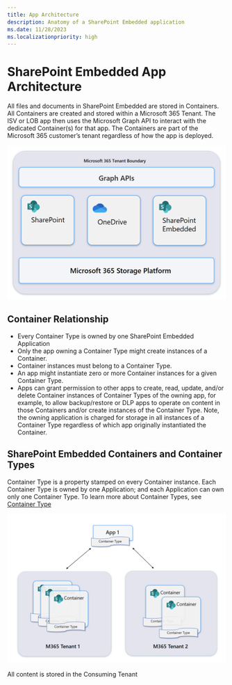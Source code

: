 ```yaml
---
title: App Architecture
description: Anatomy of a SharePoint Embedded application
ms.date: 11/28/2023
ms.localizationpriority: high
---
```


# SharePoint Embedded App Architecture

All files and documents in SharePoint Embedded are stored in Containers. All Containers are created and stored within a Microsoft 365 Tenant. The ISV or LOB app then uses the Microsoft Graph API to interact with the dedicated Container(s) for that app. The Containers are part of the Microsoft 365 customer’s tenant regardless of how the app is deployed.

![SharePoint Embedded Capabilities](../../images/apparc-2.png)

## Container Relationship

- Every Container Type is owned by one SharePoint Embedded Application
- Only the app owning a Container Type might create instances of a Container.
- Container instances must belong to a Container Type.
- An app might instantiate zero or more Container instances for a given Container Type.
- Apps can grant permission to other apps to create, read, update, and/or delete Container instances of Container Types of the owning app, for example, to allow backup/restore or DLP apps to operate on content in those Containers and/or create instances of the Container Type. Note, the owning application is charged for storage in all instances of a Container Type regardless of which app originally instantiated the Container.

## SharePoint Embedded Containers and Container Types

Container Type is a property stamped on every Container instance. Each Container Type is owned by one Application; and each Application can own only one Container Type. To learn more about Container Types, see [Container Type](./containertypes.md)

![SharePoint Embedded Flow](../../images/apparc-1.png)

All content is stored in the Consuming Tenant